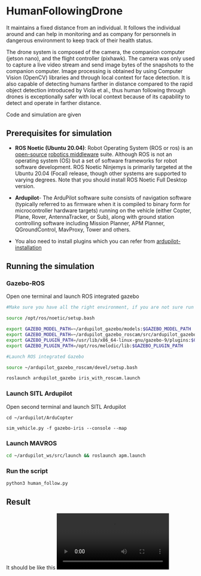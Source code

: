 # HumanFollowingDrone

It maintains a fixed distance from an individual. It follows the individual around and can help in monitoring and as company for personnels in dangerous environment to keep track of their health status. 

The drone system is composed of the camera, the companion computer (jetson nano), and the flight controller (pixhawk). The camera was only used to capture a live video stream and send image bytes of the snapshots to the companion computer. Image processing is obtained by using Computer Vision (OpenCV) libraries and through local context for face detection. It is also capable of detecting humans farther in distance compared to the rapid object detection introduced by Viola et al., thus human following through drones is exceptionally safer with local context because of its capability to detect and operate in farther distance.

Code and simulation are given

## Prerequisites for simulation
- **ROS Noetic (Ubuntu 20.04)**: Robot Operating System (ROS or ros) is an [open-source](https://en.wikipedia.org/wiki/Open-source_software) [robotics middleware](https://en.wikipedia.org/wiki/Robotics_middleware) suite. Although ROS is not an operating system (OS) but a set of software frameworks for robot software development. ROS Noetic Ninjemys is primarily targeted at the Ubuntu 20.04 (Focal) release, though other systems are supported to varying degrees. Note that you should install ROS Noetic Full Desktop version.

- **Ardupilot**- The ArduPilot software suite consists of navigation software (typically referred to as firmware when it is compiled to binary form for microcontroller hardware targets) running on the vehicle (either Copter, Plane, Rover, AntennaTracker, or Sub), along with ground station controlling software including Mission Planner, APM Planner, QGroundControl, MavProxy, Tower and others.

- You also need to install plugins which you can refer from [ardupilot-installation](https://github.com/Bhaveshmeghwal21/AMC_Summer_Camp-2024/blob/main/Intermediate/ROS/Ardupilot-installation.md)

## Running the simulation
### Gazebo-ROS
Open one terminal and launch ROS integrated gazebo
```bash
#Make sure you have all the right environment, if you are not sure run the following first

source /opt/ros/noetic/setup.bash

export GAZEBO_MODEL_PATH=~/ardupilot_gazebo/models:$GAZEBO_MODEL_PATH
export GAZEBO_MODEL_PATH=~/ardupilot_gazebo_roscam/src/ardupilot_gazebo/models:$GAZEBO_MODEL_PATH
export GAZEBO_PLUGIN_PATH=/usr/lib/x86_64-linux-gnu/gazebo-9/plugins:$GAZEBO_PLUGIN_PATH 
export GAZEBO_PLUGIN_PATH=/opt/ros/melodic/lib:$GAZEBO_PLUGIN_PATH

#Launch ROS integrated Gazebo

source ~/ardupilot_gazebo_roscam/devel/setup.bash

roslaunch ardupilot_gazebo iris_with_roscam.launch
```
### Launch SITL Ardupilot
Open second terminal and launch SITL Ardupilot
```
cd ~/ardupilot/ArduCopter

sim_vehicle.py -f gazebo-iris --console --map
```

### Launch MAVROS
```bash
cd ~/ardupilot_ws/src/launch && roslaunch apm.launch
```
### Run the script
```bash
python3 human_follow.py
```
## Result
It should be like this 
![](https://github.com/lion-X-drones/HumanFollowingDrone/blob/main/HumanFollow.mp4)








